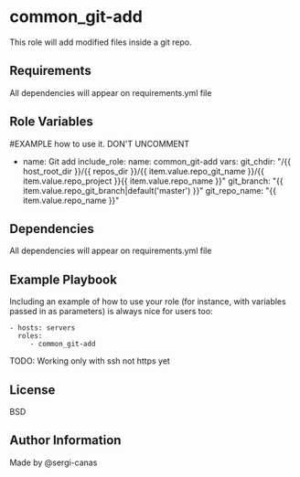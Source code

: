 common_git-add
=========

This role will add modified files inside a git repo.

Requirements
------------

All dependencies will appear on requirements.yml file

Role Variables
--------------
#EXAMPLE how to use it. DON'T UNCOMMENT
- name: Git add
  include_role:
    name: common_git-add
  vars:
    git_chdir: "/{{ host_root_dir }}/{{ repos_dir }}/{{ item.value.repo_git_name }}/{{ item.value.repo_project }}{{ item.value.repo_name }}"
    git_branch: "{{ item.value.repo_git_branch|default('master') }}"
    git_repo_name: "{{ item.value.repo_name }}"



Dependencies
------------

All dependencies will appear on requirements.yml file

Example Playbook
----------------

Including an example of how to use your role (for instance, with variables passed in as parameters) is always nice for users too:

    - hosts: servers
      roles:
         - common_git-add

TODO:
Working only with ssh not https yet

License
-------

BSD

Author Information
------------------
Made by @sergi-canas
